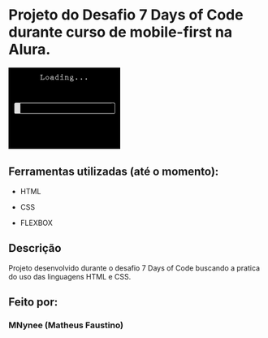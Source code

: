 # Projeto do Desafio 7 Days of Code durante curso de mobile-first na Alura.

<img src="src/img/loading-chargement.gif">

## Ferramentas utilizadas (até o momento):

* HTML

* CSS

* FLEXBOX

## Descrição

Projeto desenvolvido durante o desafio 7 Days of Code buscando a pratica do uso das linguagens HTML e CSS.

## Feito por:

### MNynee (Matheus Faustino)